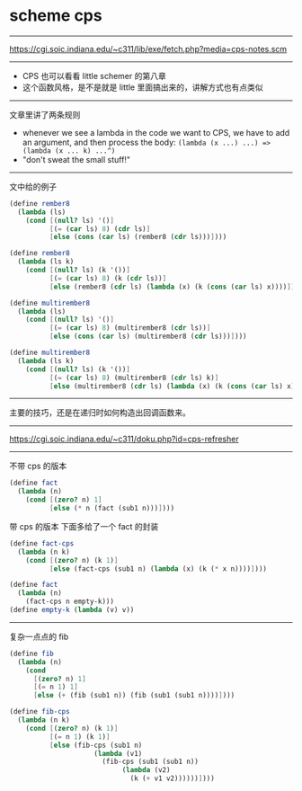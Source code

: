 # scheme cps

---

https://cgi.soic.indiana.edu/~c311/lib/exe/fetch.php?media=cps-notes.scm

---

- CPS 也可以看看 little schemer 的第八章
- 这个函数风格，是不是就是 little 里面搞出来的，讲解方式也有点类似

---

文章里讲了两条规则

+ whenever we see a lambda in the code we want to CPS,
	we have to add an argument, and then process the body:
	`(lambda (x ...) ...) => (lambda (x ... k) ...^)`
+ "don't sweat the small stuff!"

---

文中给的例子

```scheme
(define rember8
  (lambda (ls)
    (cond [(null? ls) '()]
          [(= (car ls) 8) (cdr ls)]
          [else (cons (car ls) (rember8 (cdr ls)))])))

(define rember8
  (lambda (ls k)
    (cond [(null? ls) (k '())]
          [(= (car ls) 8) (k (cdr ls))]
          [else (rember8 (cdr ls) (lambda (x) (k (cons (car ls) x))))])))
```

```scheme
(define multirember8
  (lambda (ls)
    (cond [(null? ls) '()]
          [(= (car ls) 8) (multirember8 (cdr ls))]
          [else (cons (car ls) (multirember8 (cdr ls)))])))

(define multirember8
  (lambda (ls k)
    (cond [(null? ls) (k '())]
          [(= (car ls) 8) (multirember8 (cdr ls) k)]
          [else (multirember8 (cdr ls) (lambda (x) (k (cons (car ls) x))))])))
```

---

主要的技巧，还是在递归时如何构造出回调函数来。

---

https://cgi.soic.indiana.edu/~c311/doku.php?id=cps-refresher

---

不带 cps 的版本

```scheme
(define fact
  (lambda (n)
    (cond [(zero? n) 1]
          [else (* n (fact (sub1 n)))])))
```

带 cps 的版本
下面多给了一个 fact 的封装

```scheme
(define fact-cps
  (lambda (n k)
    (cond [(zero? n) (k 1)]
          [else (fact-cps (sub1 n) (lambda (x) (k (* x n))))])))

(define fact
  (lambda (n)
    (fact-cps n empty-k)))
(define empty-k (lambda (v) v))
```

---

复杂一点点的 fib

```scheme
(define fib
  (lambda (n)
    (cond
      [(zero? n) 1]
      [(= n 1) 1]
      [else (+ (fib (sub1 n)) (fib (sub1 (sub1 n))))])))

(define fib-cps
  (lambda (n k)
    (cond [(zero? n) (k 1)]
          [(= n 1) (k 1)]
          [else (fib-cps (sub1 n)
                     (lambda (v1)
                       (fib-cps (sub1 (sub1 n))
                            (lambda (v2)
                              (k (+ v1 v2))))))])))
```
